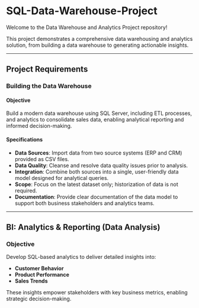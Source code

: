 # SQL-Data-Warehouse-Project

Welcome to the Data Warehouse and Analytics Project repository! 

This project demonstrates a comprehensive data warehousing and analytics solution, from building a data warehouse to generating actionable insights.

---
## Project Requirements
 
### Building the Data Warehouse 
#### Objective
Build a modern data warehouse using SQL Server, including ETL processes, and analytics to consolidate sales data, enabling analytical reporting and informed decision-making.

#### Specifications
- **Data Sources**: Import data from two source systems (ERP and CRM) provided as CSV files.
- **Data Quality**: Cleanse and resolve data quality issues prior to analysis.
- **Integration**: Combine both sources into a single, user-friendly data model designed for analytical queries.
- **Scope**: Focus on the latest dataset only; historization of data is not required.
- **Documentation**: Provide clear documentation of the data model to support both business stakeholders and analytics teams.

---
## BI: Analytics & Reporting (Data Analysis)
### Objective
Develop SQL-based analytics to deliver detailed insights into:
- **Customer Behavior**
- **Product Performance**
- **Sales Trends**

These insights empower stakeholders with key business metrics, enabling strategic decision-making.
